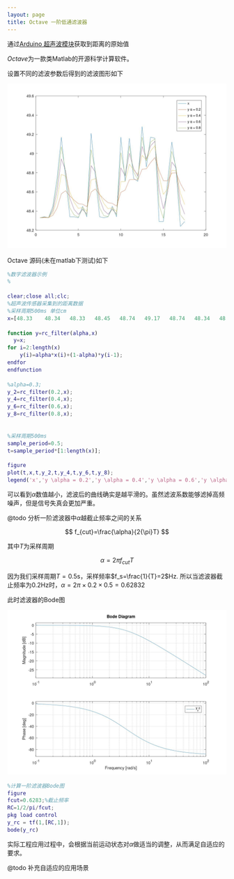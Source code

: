 ```yaml
---
layout: page
title: Octave 一阶低通滤波器
---
```


<!---
版本    日期    作者    描述
v1.0    2019.06.03  lous    文件创建

-->

通过[Arduino 超声波模块](arduino_uno_sonar)获取到距离的原始值

*Octave*为一款类Matlab的开源科学计算软件。

设置不同的滤波参数后得到的滤波图形如下

![一阶滤波器](../pic/distance_rc_filter.jpg)

Octave 源码(未在matlab下测试)如下

```matlab
%数字滤波器示例
%

clear;close all;clc;
%超声波传感器采集到的距离数据
%采样周期500ms 单位cm
x=[48.33	48.34	48.33	48.45	48.74	49.17	48.74	48.34	48.34	48.33	48.45	48.34	49.21	48.76	48.34	48.33	48.34	48.45	48.34	49.17	48.71	49.16	48.74	48.71	49.28	48.86	49.17	49.16	48.29	48.29	48.71	49.12	48.81	48.24	48.29];

function y=rc_filter(alpha,x)
  y=x;
for i=2:length(x)
    y(i)=alpha*x(i)+(1-alpha)*y(i-1);
endfor
endfunction

%alpha=0.3;
y_2=rc_filter(0.2,x);
y_4=rc_filter(0.4,x);
y_6=rc_filter(0.6,x);
y_8=rc_filter(0.8,x);


%采样周期500ms
sample_period=0.5;
t=sample_period*[1:length(x)];

figure
plot(t,x,t,y_2,t,y_4,t,y_6,t,y_8);
legend('x','y \alpha = 0.2','y \alpha = 0.4','y \alpha = 0.6','y \alpha = 0.8');


```

可以看到$\alpha$数值越小，滤波后的曲线确实是越平滑的。虽然滤波系数能够滤掉高频噪声，但是信号失真会更加严重。

@todo 分析一阶滤波器中$\alpha$越截止频率之间的关系

$$
f_{cut}=\frac{\alpha}{2{\pi}T}
$$

其中$T$为采样周期

$$\alpha=2{\pi}f_{cut}T$$

因为我们采样周期$T=0.5$s，采样频率$f_s=\frac{1}{T}=2$Hz.
所以当滤波器截止频率为0.2Hz时，$\alpha=2{\pi}\times{0.2}\times{0.5}=0.62832$

此时滤波器的Bode图

![滤波器bode图](../pic/bode_rc_0.62832.jpg)

```matlab
%计算一阶滤波器Bode图
figure
fcut=0.6283;%截止频率
RC=1/2/pi/fcut;
pkg load control
y_rc = tf(1,[RC,1]);
bode(y_rc)
```

实际工程应用过程中，会根据当前运动状态对$\alpha$做适当的调整，从而满足自适应的要求。

@todo 补充自适应的应用场景
